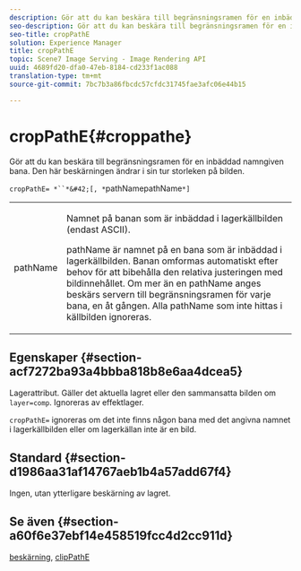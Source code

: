 ```yaml
---
description: Gör att du kan beskära till begränsningsramen för en inbäddad namngiven bana. Den här beskärningen ändrar i sin tur storleken på bilden.
seo-description: Gör att du kan beskära till begränsningsramen för en inbäddad namngiven bana. Den här beskärningen ändrar i sin tur storleken på bilden.
seo-title: cropPathE
solution: Experience Manager
title: cropPathE
topic: Scene7 Image Serving - Image Rendering API
uuid: 4689fd20-dfa0-47eb-8184-cd233f1ac088
translation-type: tm+mt
source-git-commit: 7bc7b3a86fbcdc57cfdc31745fae3afc06e44b15

---
```



# cropPathE{#croppathe}

Gör att du kan beskära till begränsningsramen för en inbäddad namngiven bana. Den här beskärningen ändrar i sin tur storleken på bilden.

`cropPathE= *``*&#42;[, *`pathNamepathName`*]`

<table id="table_598304852E844456AB3AC9FF1F178B71"> 
 <tbody> 
  <tr> 
   <td colname="col1"> <p><span class="codeph"><span class="varname"> pathName</span></span> </p> </td> 
   <td colname="col2"> <p>Namnet på banan som är inbäddad i lagerkällbilden (endast ASCII). </p> <p> <span class="codeph"><span class="varname"> pathName</span></span> är namnet på en bana som är inbäddad i lagerkällbilden. Banan omformas automatiskt efter behov för att bibehålla den relativa justeringen med bildinnehållet. Om mer än en <span class="codeph"><span class="varname"> pathName</span></span> anges beskärs servern till begränsningsramen för varje bana, en åt gången. Alla <span class="codeph"><span class="varname"> pathName</span></span> som inte hittas i källbilden ignoreras. </p> </td> 
  </tr> 
 </tbody> 
</table>

## Egenskaper {#section-acf7272ba93a4bbba818b8e6aa4dcea5}

Lagerattribut. Gäller det aktuella lagret eller den sammansatta bilden om `layer=comp`. Ignoreras av effektlager.

`cropPathE=` ignoreras om det inte finns någon bana med det angivna namnet i lagerkällbilden eller om lagerkällan inte är en bild.

## Standard {#section-d1986aa31af14767aeb1b4a57add67f4}

Ingen, utan ytterligare beskärning av lagret.

## Se även {#section-a60f6e37ebf14e458519fcc4d2cc911d}

[beskärning](../../../../../is-api/http-ref/image-serving-api-ref/c-http-protocol-reference/c-command-reference/r-crop.md#reference-6fd0f6399966446ab4425ce050572eab), [clipPathE](../../../../../is-api/http-ref/image-serving-api-ref/c-http-protocol-reference/c-command-reference/r-clippath.md#reference-8139b1b52dc54749b51b109521ddf83d)
